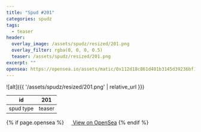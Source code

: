 ```yaml
---
title: "Spud #201"
categories: spudz
tags:
  - teaser
header:
  overlay_image: /assets/spudz/resized/201.png
  overlay_filter: rgba(0, 0, 0, 0.5)
  teaser: /assets/spudz/resized/201.png
excerpt: ""
opensea: https://opensea.io/assets/matic/0x112d18c861d401b3145d39236bf149f01e18beed/201
---
```

![alt]({{ '/assets/spudz/resized/201.png' | relative_url }})

| id | 201 |
|-|-|
| spud type | teaser |

{% if page.opensea %}
<a href="{{page.opensea}}" class="btn btn--info" onclick="window.open(this.href, '_blank'); return false;"><img src="/assets/images/opensea.svg" width="16px"><span>  View on OpenSea</span></a>
{% endif %}
